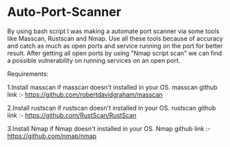 # Auto-Port-Scanner

By using bash script I was making a automate port scanner via some tools like Masscan, Rustscan and Nmap. Use all these tools because of accuracy and catch as much as open ports and service running on the port for better result. After getting all open ports by using "Nmap script scan" we can find a possible vulnerability on running services on an open port.


Requirements:

1.Install masscan if masscan doesn't installed in your OS.
masscan github link :- https://github.com/robertdavidgraham/masscan

2.Install rustscan if rustscan doesn't installed in your OS.
rustscan github link :- https://github.com/RustScan/RustScan

3.Install Nmap if Nmap doesn't installed in your OS.
Nmap github link :- https://github.com/nmap/nmap
